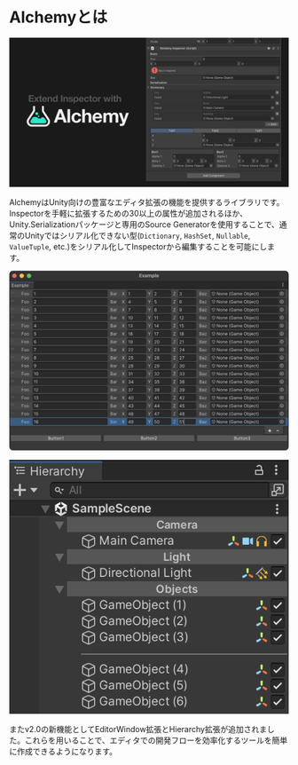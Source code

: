 # Alchemyとは

![header](../../images/header.png)

AlchemyはUnity向けの豊富なエディタ拡張の機能を提供するライブラリです。Inspectorを手軽に拡張するための30以上の属性が追加されるほか、Unity.Serializationパッケージと専用のSource Generatorを使用することで、通常のUnityではシリアル化できない型(`Dictionary`, `HashSet`, `Nullable`, `ValueTuple`, etc.)をシリアル化してInspectorから編集することを可能にします。

![window](../../images/img-editor-window.png)

![hierarchy](../../images/img-hierarchy.png)

またv2.0の新機能としてEditorWindow拡張とHierarchy拡張が追加されました。これらを用いることで、エディタでの開発フローを効率化するツールを簡単に作成できるようになります。

